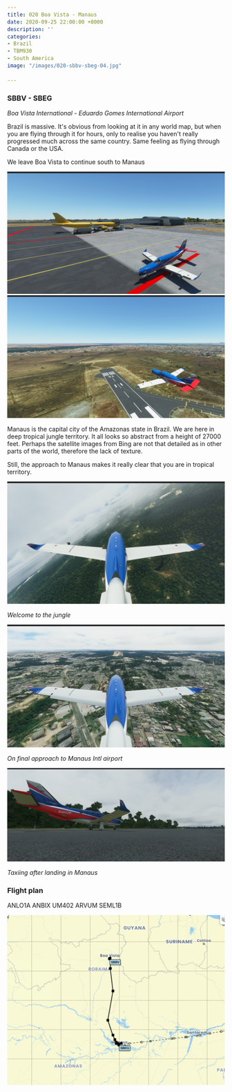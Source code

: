 ```yaml
---
title: 020 Boa Vista - Manaus
date: 2020-09-25 22:00:00 +0000
description: ''
categories:
- Brazil
- TBM930
- South America
image: "/images/020-sbbv-sbeg-04.jpg"

---
```

### SBBV - SBEG

_Boa Vista International - Eduardo Gomes International Airport_

Brazil is massive. It's obvious from looking at it in any world map, but when you are flying through it for hours, only to realise you haven't really progressed much across the same country. Same feeling as flying through Canada or the USA.

We leave Boa Vista to continue south to Manaus

![](/images/020-sbbv-sbeg-01.jpg)![](/images/020-sbbv-sbeg-02.jpg)

Manaus is the capital city of the Amazonas state in Brazil. We are here in deep tropical jungle territory. It all looks so abstract from a height of 27000 feet. Perhaps the satellite images from Bing are not that detailed as in other parts of the world, therefore the lack of texture.

Still, the approach to Manaus makes it really clear that you are in tropical territory.

![](/images/020-sbbv-sbeg-04.jpg)

_Welcome to the jungle_

![](/images/020-sbbv-sbeg-05.jpg)

_On final approach to Manaus Intl airport_

![](/images/020-sbbv-sbeg-06.jpg)

_Taxiing after landing in Manaus_

### Flight plan

ANLO1A ANBIX UM402 ARVUM SEML1B

![](/images/screenshot-2020-09-26-at-23-07-44.png)